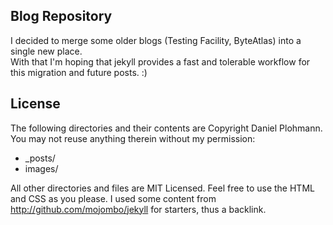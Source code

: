 ## Blog Repository

I decided to merge some older blogs (Testing Facility, ByteAtlas) into a single new place.  
With that I'm hoping that jekyll provides a fast and tolerable workflow for this migration and future posts. :)

## License

The following directories and their contents are Copyright Daniel Plohmann.  
You may not reuse anything therein without my permission:

* _posts/
* images/

All other directories and files are MIT Licensed. Feel free to use the HTML and CSS as you please. 
I used some content from http://github.com/mojombo/jekyll for starters, thus a backlink.

